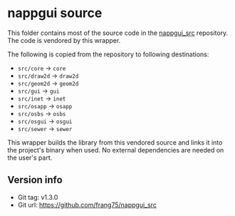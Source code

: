 
# nappgui source

This folder contains most of the source code in the [nappgui_src](https://github.com/frang75/nappgui_src)
repository. The code is vendored by this wrapper.

The following is copied from the repository to following destinations:
 - `src/core` -> `core`
 - `src/draw2d` -> `draw2d`
 - `src/geom2d` -> `geom2d`
 - `src/gui` -> `gui`
 - `src/inet` -> `inet`
 - `src/osapp` -> `osapp`
 - `src/osbs` -> `osbs`
 - `src/osgui` -> `osgui`
 - `src/sewer` -> `sewer`

This wrapper builds the library from this vendored source and links it into the
project's binary when used. No external dependencies are needed on the user's
part.

## Version info

 - Git tag: v1.3.0
 - Git url: https://github.com/frang75/nappgui_src
